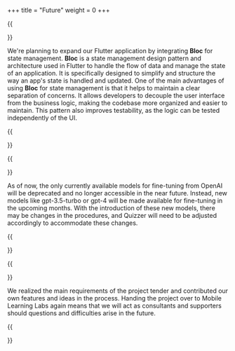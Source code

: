 +++
title = "Future"
weight = 0
+++

{{<section title="🧊 bloc integration">}}

We're planning to expand our Flutter application by integrating **Bloc** for state management. **Bloc** is a state management design pattern and architecture used in Flutter to handle the flow of data and manage the state of an application. It is specifically designed to simplify and structure the way an app's state is handled and updated. One of the main advantages of using **Bloc** for state management is that it helps to maintain a clear separation of concerns. It allows developers to decouple the user interface from the business logic, making the codebase more organized and easier to maintain. This pattern also improves testability, as the logic can be tested independently of the UI.

{{</section>}}

{{<section title="🤖 future models">}}

As of now, the only currently available models for fine-tuning from OpenAI will be deprecated and no longer accessible in the near future. Instead, new models like gpt-3.5-turbo or gpt-4 will be made available for fine-tuning in the upcoming months. With the introduction of these new models, there may be changes in the procedures, and Quizzer will need to be adjusted accordingly to accommodate these changes.

{{</section>}}

{{<section title="ℹ️ support">}}

We realized the main requirements of the project tender and contributed our own features and ideas in the process. Handing the project over to Mobile Learning Labs again means that we will act as consultants and supporters should questions and difficulties arise in the future.

{{</section>}}

